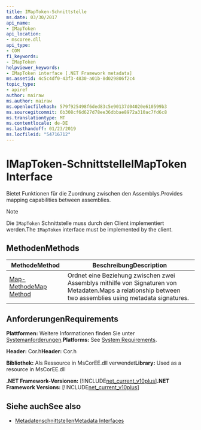 ```yaml
---
title: IMapToken-Schnittstelle
ms.date: 03/30/2017
api_name:
- IMapToken
api_location:
- mscoree.dll
api_type:
- COM
f1_keywords:
- IMapToken
helpviewer_keywords:
- IMapToken interface [.NET Framework metadata]
ms.assetid: 4c5c4df0-43f3-4830-a01b-8d029806f2c4
topic_type:
- apiref
author: mairaw
ms.author: mairaw
ms.openlocfilehash: 579f925498f6ded83c5e90137d04020e610599b3
ms.sourcegitcommit: 6b308cf6d627d78ee36dbbae8972a310ac7fd6c8
ms.translationtype: MT
ms.contentlocale: de-DE
ms.lasthandoff: 01/23/2019
ms.locfileid: "54716712"
---
```

# <a name="imaptoken-interface"></a><span data-ttu-id="9c762-102">IMapToken-Schnittstelle</span><span class="sxs-lookup"><span data-stu-id="9c762-102">IMapToken Interface</span></span>
<span data-ttu-id="9c762-103">Bietet Funktionen für die Zuordnung zwischen den Assemblys.</span><span class="sxs-lookup"><span data-stu-id="9c762-103">Provides mapping capabilities between assemblies.</span></span>  
  
> [!NOTE]
>  <span data-ttu-id="9c762-104">Die `IMapToken` Schnittstelle muss durch den Client implementiert werden.</span><span class="sxs-lookup"><span data-stu-id="9c762-104">The `IMapToken` interface must be implemented by the client.</span></span>  
  
## <a name="methods"></a><span data-ttu-id="9c762-105">Methoden</span><span class="sxs-lookup"><span data-stu-id="9c762-105">Methods</span></span>  
  
|<span data-ttu-id="9c762-106">Methode</span><span class="sxs-lookup"><span data-stu-id="9c762-106">Method</span></span>|<span data-ttu-id="9c762-107">Beschreibung</span><span class="sxs-lookup"><span data-stu-id="9c762-107">Description</span></span>|  
|------------|-----------------|  
|[<span data-ttu-id="9c762-108">Map-Methode</span><span class="sxs-lookup"><span data-stu-id="9c762-108">Map Method</span></span>](../../../../docs/framework/unmanaged-api/metadata/imaptoken-map-method.md)|<span data-ttu-id="9c762-109">Ordnet eine Beziehung zwischen zwei Assemblys mithilfe von Signaturen von Metadaten.</span><span class="sxs-lookup"><span data-stu-id="9c762-109">Maps a relationship between two assemblies using metadata signatures.</span></span>|  
  
## <a name="requirements"></a><span data-ttu-id="9c762-110">Anforderungen</span><span class="sxs-lookup"><span data-stu-id="9c762-110">Requirements</span></span>  
 <span data-ttu-id="9c762-111">**Plattformen:** Weitere Informationen finden Sie unter [Systemanforderungen](../../../../docs/framework/get-started/system-requirements.md).</span><span class="sxs-lookup"><span data-stu-id="9c762-111">**Platforms:** See [System Requirements](../../../../docs/framework/get-started/system-requirements.md).</span></span>  
  
 <span data-ttu-id="9c762-112">**Header:** Cor.h</span><span class="sxs-lookup"><span data-stu-id="9c762-112">**Header:** Cor.h</span></span>  
  
 <span data-ttu-id="9c762-113">**Bibliothek:** Als Ressource in MsCorEE.dll verwendet</span><span class="sxs-lookup"><span data-stu-id="9c762-113">**Library:** Used as a resource in MsCorEE.dll</span></span>  
  
 <span data-ttu-id="9c762-114">**.NET Framework-Versionen:** [!INCLUDE[net_current_v10plus](../../../../includes/net-current-v10plus-md.md)]</span><span class="sxs-lookup"><span data-stu-id="9c762-114">**.NET Framework Versions:** [!INCLUDE[net_current_v10plus](../../../../includes/net-current-v10plus-md.md)]</span></span>  
  
## <a name="see-also"></a><span data-ttu-id="9c762-115">Siehe auch</span><span class="sxs-lookup"><span data-stu-id="9c762-115">See also</span></span>
- [<span data-ttu-id="9c762-116">Metadatenschnittstellen</span><span class="sxs-lookup"><span data-stu-id="9c762-116">Metadata Interfaces</span></span>](../../../../docs/framework/unmanaged-api/metadata/metadata-interfaces.md)
